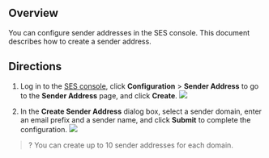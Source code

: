 ## Overview
You can configure sender addresses in the SES console. This document describes how to create a sender address.

## Directions
1. Log in to the [SES console](https://console.cloud.tencent.com/ses/domain), click **Configuration** > **Sender Address** to go to the **Sender Address** page, and click **Create**.
![](https://main.qcloudimg.com/raw/0deb2d5455f77ce75c6e457ccf9e9bf2.png)

2. In the **Create Sender Address** dialog box, select a sender domain, enter an email prefix and a sender name, and click **Submit** to complete the configuration.
![](https://main.qcloudimg.com/raw/70151fea61a4c1de792d88110e33151b.png)
>? You can create up to 10 sender addresses for each domain.
